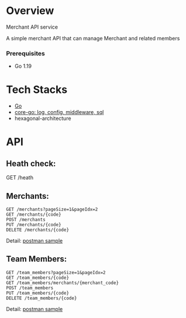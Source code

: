 # Overview #

Merchant API service

A simple merchant API that can manage Merchant and related members


### Prerequisites

* Go 1.19

# Tech Stacks #
- [Go](https://go.dev/)
- [core-go: log, config, middleware, sql](https://github.com/core-go)
- hexagonal-architecture

# API #
## Heath check:
GET /heath

## Merchants:
```
GET /merchants?pageSize=1&pageIdx=2
GET /merchants/{code}
POST /merchants
PUT /merchants/{code}
DELETE /merchants/{code}
```

Detail: [postman sample](data%5CtestMerchants_CollectionAPI.postman_collection.json) 

## Team Members:
```
GET /team_members?pageSize=1&pageIdx=2
GET /team_members/{code}
GET /team_members/merchants/{merchant_code}
POST /team_members
PUT /team_members/{code}
DELETE /team_members/{code}
```

Detail: [postman sample](data%5CtestTeamMembers_CollectionAPI.postman_collection.json)